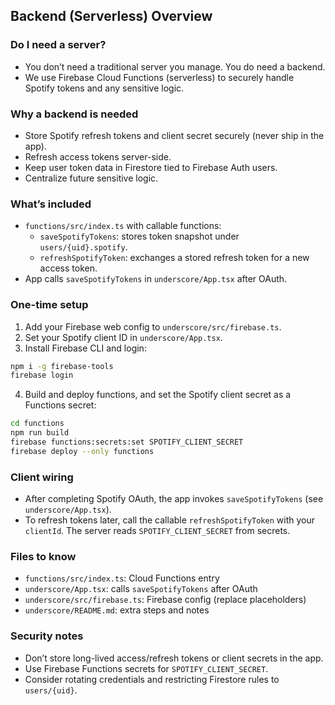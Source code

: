 ## Backend (Serverless) Overview

### Do I need a server?

- You don’t need a traditional server you manage. You do need a backend.
- We use Firebase Cloud Functions (serverless) to securely handle Spotify tokens and any sensitive logic.

### Why a backend is needed

- Store Spotify refresh tokens and client secret securely (never ship in the app).
- Refresh access tokens server-side.
- Keep user token data in Firestore tied to Firebase Auth users.
- Centralize future sensitive logic.

### What’s included

- `functions/src/index.ts` with callable functions:
  - `saveSpotifyTokens`: stores token snapshot under `users/{uid}.spotify`.
  - `refreshSpotifyToken`: exchanges a stored refresh token for a new access token.
- App calls `saveSpotifyTokens` in `underscore/App.tsx` after OAuth.

### One-time setup

1) Add your Firebase web config to `underscore/src/firebase.ts`.
2) Set your Spotify client ID in `underscore/App.tsx`.
3) Install Firebase CLI and login:
```bash
npm i -g firebase-tools
firebase login
```
4) Build and deploy functions, and set the Spotify client secret as a Functions secret:
```bash
cd functions
npm run build
firebase functions:secrets:set SPOTIFY_CLIENT_SECRET
firebase deploy --only functions
```

### Client wiring

- After completing Spotify OAuth, the app invokes `saveSpotifyTokens` (see `underscore/App.tsx`).
- To refresh tokens later, call the callable `refreshSpotifyToken` with your `clientId`. The server reads `SPOTIFY_CLIENT_SECRET` from secrets.

### Files to know

- `functions/src/index.ts`: Cloud Functions entry
- `underscore/App.tsx`: calls `saveSpotifyTokens` after OAuth
- `underscore/src/firebase.ts`: Firebase config (replace placeholders)
- `underscore/README.md`: extra steps and notes

### Security notes

- Don’t store long-lived access/refresh tokens or client secrets in the app.
- Use Firebase Functions secrets for `SPOTIFY_CLIENT_SECRET`.
- Consider rotating credentials and restricting Firestore rules to `users/{uid}`.


